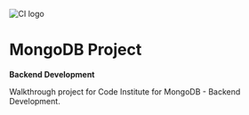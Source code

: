 ![CI logo](https://codeinstitute.s3.amazonaws.com/fullstack/ci_logo_small.png)

# MongoDB Project

**Backend Development**

Walkthrough project for Code Institute for MongoDB - Backend Development.

